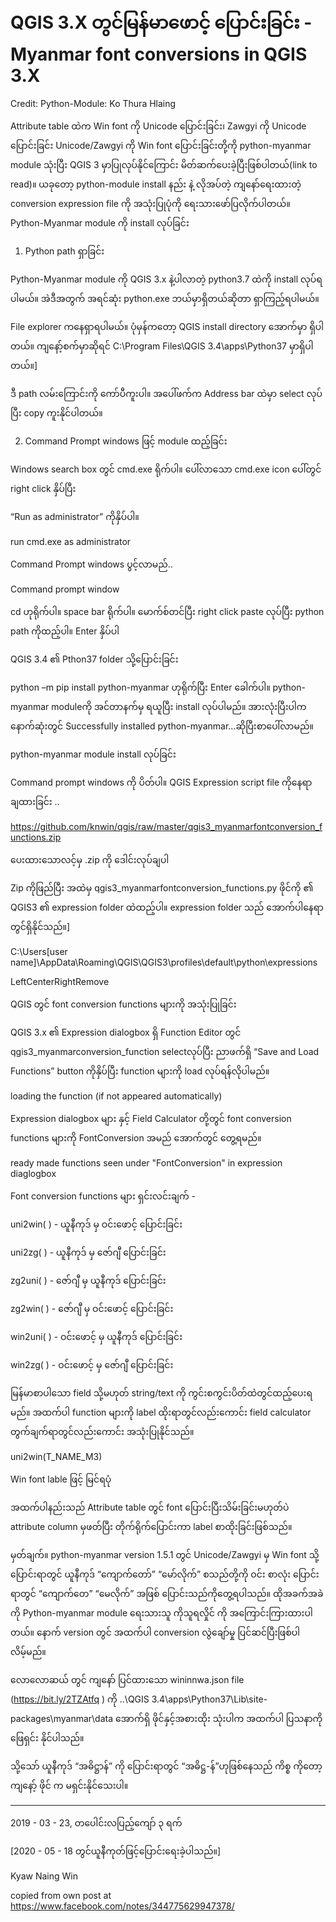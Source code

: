 # QGIS 3.X တွင်မြန်မာဖောင့် ပြောင်းခြင်း - Myanmar font conversions in QGIS 3.X #

Credit: Python-Module: Ko Thura Hlaing

 

Attribute table ထဲက Win font ကို Unicode ပြောင်းခြင်း၊ Zawgyi ကို Unicode ပြောင်းခြင်း Unicode/Zawgyi ကို Win font ပြောင်းခြင်းတို့ကို python-myanmar module သုံးပြီး QGIS 3 မှာပြုလုပ်နိုင်ကြောင်း မိတ်ဆက်ပေးခဲ့ပြီးဖြစ်ပါတယ်(link to read)။ ယခုတော့ python-module install နည်း  နဲ့ လိုအပ်တဲ့ ကျနော်ရေးထားတဲ့ conversion expression file ကို အသုံးပြုပုံကို ရေးသားဖော်ပြလိုက်ပါတယ်။
Python-Myanmar module ကို install လုပ်ခြင်း

 

1. Python path ရှာခြင်း

 

Python-Myanmar module ကို QGIS 3.x နဲ့ပါလာတဲ့ python3.7 ထဲကို install လုပ်ရပါမယ်။ အဲဒီအတွက် အရင်ဆုံး python.exe ဘယ်မှာရှိတယ်ဆိုတာ ရှာကြည့်ရပါမယ်။

 

File explorer ကနေရှာရပါမယ်။ ပုံမှန်ကတော့ QGIS install directory အောက်မှာ ရှိပါတယ်။ ကျနော့်စက်မှာဆိုရင် C:\Program Files\QGIS 3.4\apps\Python37 မှာရှိပါတယ်။]

 

 

 

 

 

ဒီ path လမ်းကြောင်းကို ကော်ပီကူးပါ။ အပေါ်ဖက်က Address bar ထဲမှာ select လုပ်ပြီး copy ကူးနိုင်ပါတယ်။

 

2. Command Prompt windows ဖြင့် module ထည့်ခြင်း

 

Windows search box တွင် cmd.exe ရိုက်ပါ။ ပေါ်လာသော cmd.exe icon ပေါ်တွင် right click နှိပ်ပြီး 

 

“Run as administrator” ကိုနှိပ်ပါ။ 

 

run cmd.exe as administrator

 

Command Prompt windows ပွင့်လာမည်..

 

Command prompt window

 

cd ဟုရိုက်ပါ။ space bar ရိုက်ပါ။ မောက်စ်တင်ပြီး right click paste လုပ်ပြီး python path ကိုထည့်ပါ။ Enter နှိပ်ပါ 

 

QGIS 3.4 ၏ Pthon37 folder သို့ပြောင်းခြင်း

 

python –m pip install python-myanmar ဟုရိုက်ပြီး Enter ခေါက်ပါ။ python-myanmar moduleကို အင်တာနက်မှ ရယူပြီး install လုပ်ပါမည်။ အားလုံးပြီးပါက နောက်ဆုံးတွင် Successfully installed python-myanmar…ဆိုပြီးစာပေါ်လာမည်။ 

 

python-myanmar module install လုပ်ခြင်း

 

Command prompt windows ကို ပိတ်ပါ။
QGIS Expression script file ကိုနေရာချထားခြင်း ..

 

https://github.com/knwin/qgis/raw/master/qgis3_myanmarfontconversion_functions.zip

 

ပေးထားသောလင့်မှ .zip ကို ဒေါင်းလုပ်ချပါ

 

Zip ကိုဖြည်ပြီး အထဲမှ qgis3_myanmarfontconversion_functions.py ဖိုင်ကို ၏ QGIS3 ၏ expression folder ထဲထည့်ပါ။ expression folder သည် အောက်ပါနေရာတွင်ရှိနိုင်သည်။]

 

C:\Users\[user name]\AppData\Roaming\QGIS\QGIS3\profiles\default\python\expressions

 

LeftCenterRightRemove

 

QGIS တွင် font conversion functions များကို အသုံးပြုခြင်း

 

QGIS 3.x ၏ Expression dialogbox ရှိ Function Editor တွင် qgis3_myanmarconversion_function selectလုပ်ပြီး ညာဖက်ရှိ “Save and Load Functions” button  ကိုနှိပ်ပြီး function များကို load လုပ်ရန်လိုပါမည်။

 

loading the function (if  not appeared automatically)

 

Expression dialogbox များ နှင့် Field Calculator တို့တွင် font conversion functions များကို FontConversion အမည် အောက်တွင် တွေ့ရမည်။ 

 

ready made functions seen under "FontConversion" in expression diaglogbox

 

Font conversion functions များ ရှင်းလင်းချက် - 

uni2win( )  - ယူနီကုဒ် မှ ဝင်းဖောင့် ပြောင်းခြင်း

uni2zg( ) - ယူနီကုဒ် မှ ဇော်ဂျီ ပြောင်းခြင်း

zg2uni( )  - ဇော်ဂျီ မှ ယူနီကုဒ် ပြောင်းခြင်း

zg2win( )  - ဇော်ဂျီ မှ ဝင်းဖောင့် ပြောင်းခြင်း

win2uni( ) - ဝင်းဖောင့် မှ ယူနီကုဒ် ပြောင်းခြင်း

win2zg( )  - ဝင်းဖောင့် မှ ဇော်ဂျီ ပြောင်းခြင်း

 

မြန်မာစာပါသော field သို့မဟုတ် string/text ကို ကွင်းစကွင်းပိတ်ထဲတွင်ထည့်ပေးရမည်။ အထက်ပါ function များကို label ထိုးရာတွင်လည်းကောင်း field calculator တွက်ချက်ရာတွင်လည်းကောင်း အသုံးပြုနိုင်သည်။

 

uni2win(T_NAME_M3)

 

Win font lable ဖြင့် မြင်ရပုံ

 

အထက်ပါနည်းသည် Attribute table တွင် font ပြောင်းပြီးသိမ်းခြင်းမဟုတ်ပဲ attribute column မှဖတ်ပြီး တိုက်ရိုက်ပြောင်းကာ label စာထိုးခြင်းဖြစ်သည်။

 

မှတ်ချက်။ python-myanmar version 1.5.1 တွင် Unicode/Zawgyi မှ Win font သို့ ပြောင်းရာတွင် ယူနီကုဒ် “ကျောက်တော်” “မော်လိုက်” စသည်တို့ကို ဝင်း စာလုံး ပြောင်းရာတွင် “ကျောက်တေ” “မေလိုက်” အဖြစ် ပြောင်းသည်ကိုတွေ့ရပါသည်။ ထိုအခက်အခဲကို Python-myanmar module ရေးသားသူ ကိုသူရလှိုင် ကို အကြောင်းကြားထားပါတယ်။ နောက် version တွင် အထက်ပါ conversion လွဲချော်မှု ပြင်ဆင်ပြီးဖြစ်ပါလိမ့်မည်။ 

 

လောလောဆယ် တွင် ကျနော် ပြင်ထားသော wininnwa.json file (https://bit.ly/2TZAtfq ) ကို ..\QGIS 3.4\apps\Python37\Lib\site-packages\myanmar\data အောက်ရှိ ဖိုင်နှင့်အစားထိုး သုံးပါက အထက်ပါ ပြသနာကို ဖြေရှင်း နိုင်ပါသည်။

 

သို့သော် ယူနီကုဒ် “အဓိဋ္ဌာန်” ကို ပြောင်းရာတွင် “အဓိဋ္ဌ-န်”ဟုဖြစ်နေသည် ကိစ္စ ကိုတော့ ကျနော့် ဖိုင် က မရှင်းနိုင်သေးပါ။

 

--------------------------------

 

2019 - 03 - 23, တပေါင်းလပြည့်ကျော် ၃ ရက်

 

[2020 - 05 - 18 တွင်ယူနီကုတ်ဖြင့်ပြောင်းရေးခဲ့ပါသည်။]

 

Kyaw Naing Win

 
copied from own post at https://www.facebook.com/notes/344775629947378/
